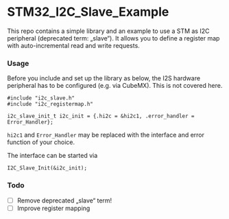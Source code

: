 # STM32_I2C_Slave_Example

This repo contains a simple library and an example to use a STM as I2C peripheral (deprecated term: „slave“). It allows you to define a register map with auto-incremental read and write requests.


### Usage

Before you include and set up the library as below, the I2S hardware peripheral has to be configured (e.g. via CubeMX). This is not covered here.

```
#include "i2c_slave.h"
#include "i2c_registermap.h"

i2c_slave_init_t i2c_init = {.hi2c = &hi2c1, .error_handler = Error_Handler};
```

`hi2c1` and `Error_Handler` may be replaced with the interface and error function of your choice.

The interface can be started via

```
I2C_Slave_Init(&i2c_init);
```

### Todo

 - [ ] Remove deprecated „slave“ term!
 - [ ] Improve register mapping
